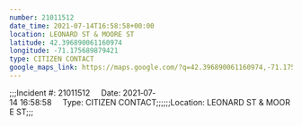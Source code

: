 ```yaml
---
number: 21011512
date_time: 2021-07-14T16:58:58+00:00
location: LEONARD ST & MOORE ST
latitude: 42.396890061160974
longitude: -71.175689879421
type: CITIZEN CONTACT
google_maps_link: https://maps.google.com/?q=42.396890061160974,-71.175689879421
---
```


;;;Incident #: 21011512     Date: 2021‐07‐14 16:58:58     Type: CITIZEN CONTACT;;;;;;Location: LEONARD ST & MOORE ST;;;
